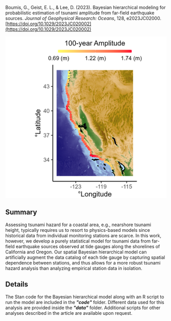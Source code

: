 Boumis, G., Geist, E. L., & Lee, D. (2023). Bayesian hierarchical modeling for probabilistic estimation of tsunami amplitude from far-field earthquake sources. *Journal of Geophysical Research: Oceans*, 128, e2023JC02000. [https://doi.org/10.1029/2023JC020002](https://doi.org/10.1029/2023JC020002)
<p align="center">
  <img src="map.png"/>
</p>

## Summary
Assessing tsunami hazard for a coastal area, e.g., nearshore tsunami height, typically requires us to resort to physics-based models since historical data from individual monitoring stations are scarce. In this work, however, we develop a purely statistical model for tsunami data from far-field earthquake sources observed at tide gauges along the shorelines of California and Oregon. Our spatial Bayesian hierarchical model can artificially augment the data catalog of each tide gauge by capturing spatial dependence between stations, and thus allows for a more robust tsunami hazard analysis than analyzing empirical station data in isolation.

## Details
The Stan code for the Bayesian hierarchical model along with an R script to run the model are included in the ***"code"*** folder. Different data used for this analysis are provided inside the ***"data"*** folder. Additional scripts for other analyses described in the article are available upon request.
